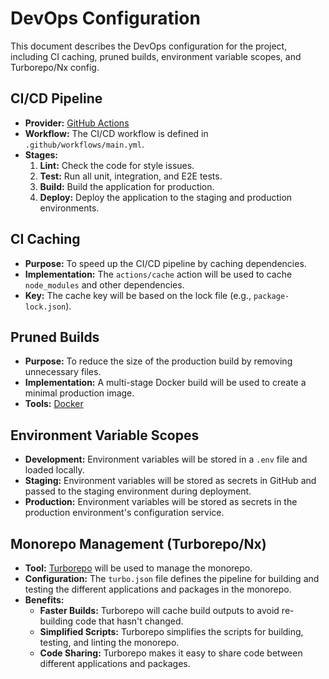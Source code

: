 # DevOps Configuration

This document describes the DevOps configuration for the project, including CI caching, pruned builds, environment variable scopes, and Turborepo/Nx config.

## CI/CD Pipeline
- **Provider:** [GitHub Actions](https://github.com/features/actions)
- **Workflow:** The CI/CD workflow is defined in `.github/workflows/main.yml`.
- **Stages:**
    1.  **Lint:** Check the code for style issues.
    2.  **Test:** Run all unit, integration, and E2E tests.
    3.  **Build:** Build the application for production.
    4.  **Deploy:** Deploy the application to the staging and production environments.

## CI Caching
- **Purpose:** To speed up the CI/CD pipeline by caching dependencies.
- **Implementation:** The `actions/cache` action will be used to cache `node_modules` and other dependencies.
- **Key:** The cache key will be based on the lock file (e.g., `package-lock.json`).

## Pruned Builds
- **Purpose:** To reduce the size of the production build by removing unnecessary files.
- **Implementation:** A multi-stage Docker build will be used to create a minimal production image.
- **Tools:** [Docker](https://www.docker.com/)

## Environment Variable Scopes
- **Development:** Environment variables will be stored in a `.env` file and loaded locally.
- **Staging:** Environment variables will be stored as secrets in GitHub and passed to the staging environment during deployment.
- **Production:** Environment variables will be stored as secrets in the production environment's configuration service.

## Monorepo Management (Turborepo/Nx)
- **Tool:** [Turborepo](https://turborepo.org/) will be used to manage the monorepo.
- **Configuration:** The `turbo.json` file defines the pipeline for building and testing the different applications and packages in the monorepo.
- **Benefits:**
    - **Faster Builds:** Turborepo will cache build outputs to avoid re-building code that hasn't changed.
    - **Simplified Scripts:** Turborepo simplifies the scripts for building, testing, and linting the monorepo.
    - **Code Sharing:** Turborepo makes it easy to share code between different applications and packages.
